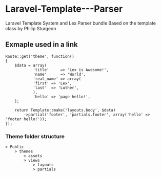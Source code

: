 Laravel-Template---Parser
=========================

Laravel Template System and Lex Parser bundle
Based on the template class by Philip Sturgeon


## Exmaple used in a link

	Route::get('theme', function()
	{
		$data = array(
		    	'title'     => 'Lex is Awesome!',
		    	'name'      => 'World',
		    	'real_name' => array(
				'first' => 'Lex',
				'last'  => 'Luther',
		    	),
		    	'hello' => 'page hello!',
		);

		return Template::make('layouts.body', $data)
			->partial('footer', 'partials.footer', array('hello' => 'footer hello!'));
	});



### Theme folder structure

	> Public
		> themes
			> assets
			> views
				> layouts
				> partials
